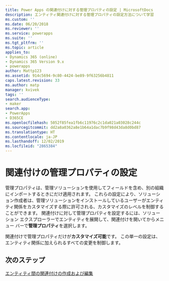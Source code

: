 ```yaml
---
title: Power Apps の関連付けに対する管理プロパティの設定 | MicrosoftDocs
description: エンティティ関連付けに対する管理プロパティの設定方法について学習
ms.custom: ''
ms.date: 06/20/2018
ms.reviewer: ''
ms.service: powerapps
ms.suite: ''
ms.tgt_pltfrm: ''
ms.topic: article
applies_to:
- Dynamics 365 (online)
- Dynamics 365 Version 9.x
- powerapps
author: Mattp123
ms.assetid: 914c5694-9c80-4424-be89-9f63256b4811
caps.latest.revision: 33
ms.author: matp
manager: kvivek
tags: ''
search.audienceType:
- maker
search.app:
- PowerApps
- D365CE
ms.openlocfilehash: 5052f85fea1fb6c11976c2c1da021a03028c244c
ms.sourcegitcommit: dd2a8a0362a8e1b64a1dac7b9f98d43da8d0bd87
ms.translationtype: HT
ms.contentlocale: ja-JP
ms.lasthandoff: 12/02/2019
ms.locfileid: "2865384"
---
```

# <a name="set-managed-properties-for-relationships"></a>関連付けの管理プロパティの設定

<a name="BKMK_ManagedProperties"></a>   

 管理プロパティは、管理ソリューションを使用してフィールドを含め、別の組織にインポートするときにだけ適用されます。 これらの設定により、ソリューション作成者は、管理ソリューションをインストールしているユーザーがエンティティ関係をカスタマイズする際に許可される、カスタマイズのレベルを制御することができます。 関連付けに対して管理プロパティを設定するには、ソリューション エクスプローラーでエンティティを展開して、関連付けを開いてからメニュー バーで**管理プロパティ**を選択します。  
  
 関連付けで管理プロパティだけが**カスタマイズ可能**です。 この単一の設定は、エンティティ関係に加えられるすべての変更を制御します。  
  
## <a name="next-steps"></a>次のステップ

[エンティティ間の関連付けの作成および編集](create-edit-entity-relationships.md)
